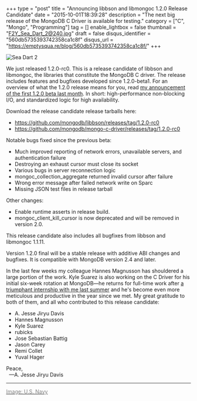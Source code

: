 +++
type = "post"
title = "Announcing libbson and libmongoc 1.2.0 Release Candidate"
date = "2015-10-01T18:39:28"
description = "The next big release of the MongoDB C Driver is available for testing."
category = ["C", "Mongo", "Programming"]
tag = []
enable_lightbox = false
thumbnail = "F2Y_Sea_Dart_2@240.jpg"
draft = false
disqus_identifier = "560db5735393742358ca1c8f"
disqus_url = "https://emptysqua.re/blog/560db5735393742358ca1c8f/"
+++

<p><img style="display:block; margin-left:auto; margin-right:auto;" src="F2Y_Sea_Dart_2.jpg" alt="Sea Dart 2" title="Sea Dart 2" /></p>
<p>We just released 1.2.0-rc0. This is a release candidate of libbson and libmongoc, the libraries that constitute the MongoDB C driver. The release includes features and bugfixes developed since 1.2.0-beta1. For an overview of what the 1.2.0 release means for you, read <a href="/announcing-libmongoc-1-2-beta/">my announcement of the first 1.2.0 beta last month</a>. In short: high-performance non-blocking I/O, and standardized logic for high availability.</p>
<p>Download the release candidate release tarballs here:</p>
<ul>
<li><a href="https://github.com/mongodb/libbson/releases/tag/1.2.0-rc0">https://github.com/mongodb/libbson/releases/tag/1.2.0-rc0</a></li>
<li><a href="https://github.com/mongodb/mongo-c-driver/releases/tag/1.2.0-rc0">https://github.com/mongodb/mongo-c-driver/releases/tag/1.2.0-rc0</a></li>
</ul>
<p>Notable bugs fixed since the previous beta:</p>
<ul>
<li>Much improved reporting of network errors, unavailable servers, and authentication failure</li>
<li>Destroying an exhaust cursor must close its socket</li>
<li>Various bugs in server reconnection logic</li>
<li>mongoc_collection_aggregate returned invalid cursor after failure</li>
<li>Wrong error message after failed network write on Sparc</li>
<li>Missing JSON test files in release tarball</li>
</ul>
<p>Other changes:</p>
<ul>
<li>Enable runtime asserts in release build.</li>
<li>mongoc_client_kill_cursor is now deprecated and will be removed in version 2.0.</li>
</ul>
<p>This release candidate also includes all bugfixes from libbson and libmongoc 1.1.11.</p>
<p>Version 1.2.0 final will be a stable release with additive ABI changes and bugfixes. It is compatible with MongoDB version 2.4 and later.</p>
<p>In the last few weeks my colleague Hannes Magnusson has shouldered a large portion of the work. Kyle Suarez is also working on the C Driver for his initial six-week rotation at MongoDB&mdash;he returns for full-time work after <a href="/mentoring/">a triumphant internship with me last summer</a> and he's become even more meticulous and productive in the year since we met. My great gratitude to both of them, and all who contributed to this release candidate:</p>
<ul>
<li>A. Jesse Jiryu Davis</li>
<li>Hannes Magnusson</li>
<li>Kyle Suarez</li>
<li>rubicks</li>
<li>Jose Sebastian Battig</li>
<li>Jason Carey</li>
<li>Remi Collet</li>
<li>Yuval Hager</li>
</ul>
<p>Peace,<br />
&nbsp;&nbsp;&mdash;A. Jesse Jiryu Davis</p>
<hr />
<p><a href="https://commons.wikimedia.org/wiki/File:F2Y_Sea_Dart_2.jpg"><span style="color:gray">Image: U.S. Navy</span></a></p>
